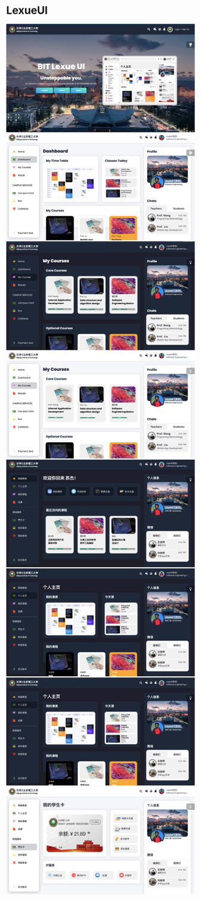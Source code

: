 # LexueUI

<img src="ScreenShots/1.png"/>

<img src="ScreenShots/2.png"/>

<img src="ScreenShots/3.png"/>

<img src="ScreenShots/4.png"/>

<img src="ScreenShots/5.png"/>

<img src="ScreenShots/6.png"/>

<img src="ScreenShots/7.png"/>

<img src="ScreenShots/8.png"/>

